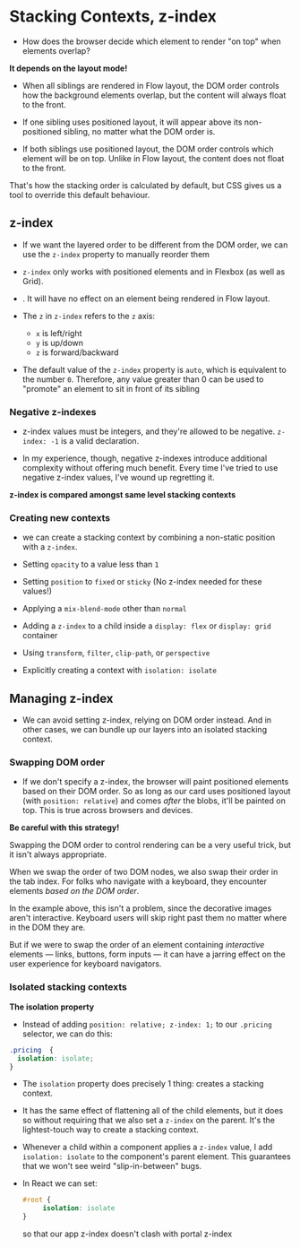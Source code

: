 # Stacking Contexts, z-index

- How does the browser decide which element to render "on top" when elements overlap?

**It depends on the layout mode!**
-    When all siblings are rendered in Flow layout, the DOM order controls how the background elements overlap, but the content will always float to the front.
    
-   If one sibling uses positioned layout, it will appear above its non-positioned sibling, no matter what the DOM order is.
    
-   If both siblings use positioned layout, the DOM order controls which element will be on top. Unlike in Flow layout, the content does not float to the front.

That's how the stacking order is calculated by default, but CSS gives us a tool to override this default behaviour.

## z-index

- If we want the layered order to be different from the DOM order, we can use the  `z-index`  property to manually reorder them

- `z-index`  only works with positioned elements and  in Flexbox (as well as Grid).

- . It will have no effect on an element being rendered in Flow layout.

-	The  `z`  in  `z-index`  refers to the  `z`  axis:

	-   `x`  is left/right
	-   `y`  is up/down
	-   `z`  is forward/backward
	
- The default value of the `z-index` property is `auto`, which is equivalent to the number `0`. Therefore, any value greater than 0 can be used to "promote" an element to sit in front of its sibling

### Negative z-indexes

- z-index values must be integers, and they're allowed to be negative.  `z-index: -1`  is a valid declaration.

- In my experience, though, negative z-indexes introduce additional complexity without offering much benefit. Every time I've tried to use negative z-index values, I've wound up regretting it.

**z-index is compared amongst same level stacking contexts**

### Creating new contexts
- we can create a stacking context by combining a non-static position with a `z-index`.
-  Setting  `opacity`  to a value less than  `1`
    
-   Setting  `position`  to  `fixed`  or  `sticky`  (No z-index needed for these values!)
    
-   Applying a  `mix-blend-mode`  other than  `normal`
    
-   Adding a  `z-index`  to a child inside a  `display: flex`  or  `display: grid`  container
    
-   Using  `transform`,  `filter`,  `clip-path`, or  `perspective`
    
-   Explicitly creating a context with  `isolation: isolate`

## Managing z-index

- We can avoid setting z-index, relying on DOM order instead. And in other cases, we can bundle up our layers into an isolated stacking context.

### Swapping DOM order

- If we don't specify a z-index, the browser will paint positioned elements based on their DOM order. So as long as our card uses positioned layout (with `position: relative`) and comes _after_ the blobs, it'll be painted on top. This is true across browsers and devices.

**Be careful with this strategy!**

Swapping the DOM order to control rendering can be a very useful trick, but it isn't always appropriate.

When we swap the order of two DOM nodes, we also swap their order in the tab index. For folks who navigate with a keyboard, they encounter elements  _based on the DOM order_.

In the example above, this isn't a problem, since the decorative images aren't interactive. Keyboard users will skip right past them no matter where in the DOM they are.

But if we were to swap the order of an element containing  _interactive_  elements — links, buttons, form inputs — it can have a jarring effect on the user experience for keyboard navigators.

### Isolated stacking contexts

 **The isolation property**

- Instead of adding  `position: relative; z-index: 1;`  to our  `.pricing`  selector, we can do this:
```css
.pricing  {
  isolation: isolate;
}
```
- The  `isolation`  property does precisely 1 thing: creates a stacking context.

- It has the same effect of flattening all of the child elements, but it does so without requiring that we also set a  `z-index`  on the parent. It's the lightest-touch way to create a stacking context.

- Whenever a child within a component applies a `z-index` value, I add `isolation: isolate` to the component's parent element. This guarantees that we won't see weird "slip-in-between" bugs.

- In React we can set:
  
	```css
	#root {
		 isolation: isolate
	}
	```

  so that our app z-index doesn't clash with portal z-index
